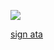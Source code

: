![](https://ucarecdn.com/03bd35bd-560e-4a8f-bb32-c345d8b8dcba/IMG_7915.jpg)

[sign ata](https://acornious.atabook.org/)
